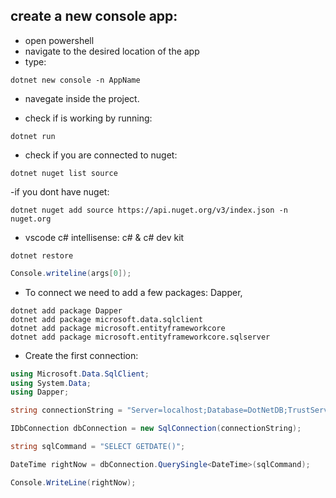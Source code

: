 ## create a new console app:
- open powershell 
- navigate to the desired location of the app
- type:
```shell
dotnet new console -n AppName
```
- navegate inside the project.

- check if is working by running:
```shell
dotnet run
```

- check if you are connected to nuget:
```shell
dotnet nuget list source
```

-if you dont have nuget:
```shell
dotnet nuget add source https://api.nuget.org/v3/index.json -n nuget.org
```

- vscode c# intellisense:
c# & c# dev kit

```shell
dotnet restore
```

```c#
Console.writeline(args[0]);
```

- To connect we need to add a few packages:
Dapper, 

```shell
dotnet add package Dapper
dotnet add package microsoft.data.sqlclient
dotnet add package microsoft.entityframeworkcore
dotnet add package microsoft.entityframeworkcore.sqlserver
```

- Create the first connection:

```c#
using Microsoft.Data.SqlClient;
using System.Data;
using Dapper;

string connectionString = "Server=localhost;Database=DotNetDB;TrustServerCertificate=true;Trusted_Connection=true;";

IDbConnection dbConnection = new SqlConnection(connectionString); 

string sqlCommand = "SELECT GETDATE()";

DateTime rightNow = dbConnection.QuerySingle<DateTime>(sqlCommand);

Console.WriteLine(rightNow);
```